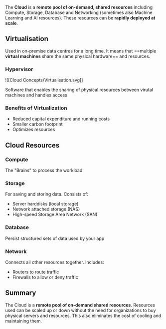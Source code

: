 The **Cloud** is a **remote pool of on-demand, shared resources** including Compute, Storage, Database and Networking (sometimes also Machine Learning and AI resources). These resources can be **rapidly deployed at scale**.

## Virtualisation
Used in on-premise data centres for a long time. It means that ==multiple **virtual machines** share the same physical hardware== and resources.


### Hypervisor
![[Cloud Concepts/Virtualisation.svg]]

Software that enables the sharing of physical resources between virutal machines and handles access

### Benefits of Virtualization
- Reduced capital expenditure and running costs
- Smaller carbon footprint
- Optimizes resources

## Cloud Resources

### Compute
The "Brains" to process the workload

### Storage
For saving and storing data. Consists of:
- Server harddisks (local storage)
- Network attached storage (NAS)
- High-speed Storage Area Network (SAN)

### Database
Persist structured sets of data used by your app

### Network
Connects all other resources together. Includes:
- Routers to route traffic
- Firewalls to allow or deny traffic


## Summary
The Cloud is a **remote pool of on-demand shared resources**. Resources used can be scaled up or down without the need for organizations to buy physical servers and resources. This also eliminates the cost of cooling and maintaining them.